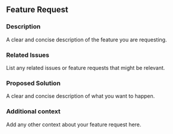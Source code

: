 ## Feature Request

### Description

A clear and concise description of the feature you are requesting.

### Related Issues

List any related issues or feature requests that might be relevant.

### Proposed Solution

A clear and concise description of what you want to happen.

### Additional context

Add any other context about your feature request here.
